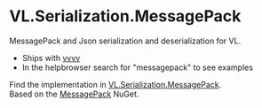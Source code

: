 # VL.Serialization.MessagePack
MessagePack and Json serialization and deserialization for VL. 

- Ships with [vvvv](https://visualprogramming.net)
- In the helpbrowser search for "messagepack" to see examples

Find the implementation in [VL.Serialization.MessagePack](VL.Serialization.MessagePack).  
Based on the [MessagePack](https://www.nuget.org/packages/MessagePack) NuGet.
